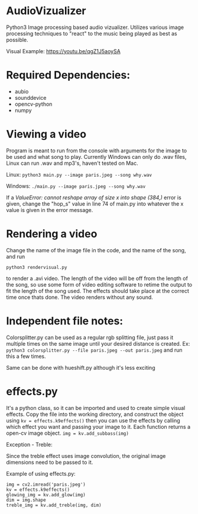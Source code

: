 # AudioVizualizer
Python3 Image processing based audio vizualizer. Utilizes various image processing techniques to "react" to the music being played as best as possible. 

Visual Example: https://youtu.be/qgZ1J5aoySA

# Required Dependencies:
- aubio
- sounddevice
- opencv-python
- numpy

# Viewing a video
Program is meant to run from the console with arguments for the image to be used and what song to play.
Currently Windows can only do .wav files, Linux can run .wav and mp3's, haven't tested on Mac.

Linux:
`python3 main.py --image paris.jpeg --song why.wav`

Windows:
`./main.py --image paris.jpeg --song why.wav`

If a *ValueError: cannot reshape array of size x into shape (384,)* error is given, change the "hop_s" value in line 74 of main.py into whatever the x value is given in the error message.

# Rendering a video
Change the name of the image file in the code, and the name of the song, and run 

`python3 rendervisual.py`

to render a .avi video. The length of the video will be off from the length of the song, so use some form of video editing software to retime the output to fit the length of the song used. The effects should take place at the correct time once thats done. The video renders without any sound.

# Independent file notes:
Colorsplitter.py can be used as a regular rgb splitting file, just pass it multiple times on the same image until your desired distance is created.
Ex: `python3 colorsplitter.py --file paris.jpeg --out paris.jpeg` and run this a few times. 

Same can be done with hueshift.py although it's less exciting

# effects.py

It's a python class, so it can be imported and used to create simple visual effects.
Copy the file into the working directory, and construct the object using `kv = effects.k9effects()` then you can use the effects by calling which effect you want and passing your image to it. Each function returns a open-cv image object. `img = kv.add_subbass(img)`


Exception - Treble:

Since the treble effect uses image convolution, the original image dimensions need to be passed to it.

Example of using effects.py:

```import effects
img = cv2.imread('paris.jpeg')
kv = effects.k9effects()
glowing_img = kv.add_glow(img)
dim = img.shape
treble_img = kv.add_treble(img, dim)
```
